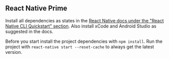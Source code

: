 ## React Native Prime

Install all dependencies as states in the [React Native docs under the "React Native CLI Quickstart" section](https://facebook.github.io/react-native/docs/getting-started "React Native Docs").
Also install xCode and Android Studio as suggested in the docs.

Before you start install the project dependencies with `npm install`.
Run the project with `react-native start --reset-cache` to always get the latest version.

